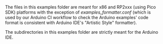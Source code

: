 The files in this examples folder are meant for x86 and RP2xxx (using Pico SDK) platforms with
the exception of _examples_formatter.conf_ (which is used by our Arduino CI workflow to check
the Arduino examples' code format is consistent with Arduino IDE's "Artistic Style" formatter).

The subdirectories in this examples folder are strictly meant for the Arduino IDE.